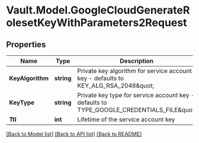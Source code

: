 # Vault.Model.GoogleCloudGenerateRolesetKeyWithParameters2Request

## Properties

Name | Type | Description | Notes
------------ | ------------- | ------------- | -------------
**KeyAlgorithm** | **string** | Private key algorithm for service account key - defaults to KEY_ALG_RSA_2048\&quot; | [optional] [default to "KEY_ALG_RSA_2048"]
**KeyType** | **string** | Private key type for service account key - defaults to TYPE_GOOGLE_CREDENTIALS_FILE\&quot; | [optional] [default to "TYPE_GOOGLE_CREDENTIALS_FILE"]
**Ttl** | **int** | Lifetime of the service account key | [optional] 

[[Back to Model list]](../README.md#documentation-for-models) [[Back to API list]](../README.md#documentation-for-api-endpoints) [[Back to README]](../README.md)

